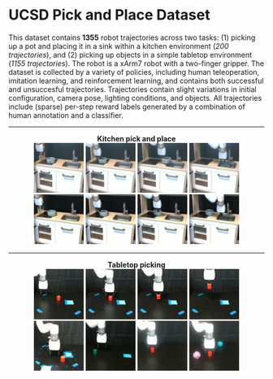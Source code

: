 # UCSD Pick and Place Dataset

This dataset contains **1355** robot trajectories across two tasks: (1) picking up a pot and placing it in a sink within a kitchen environment (*200 trajectories*), and (2) picking up objects in a simple tabletop environment (*1155 trajectories*). The robot is a xArm7 robot with a two-finger gripper. The dataset is collected by a variety of policies, including human teleoperation, imitation learning, and reinforcement learning, and contains both successful and unsuccesful trajectories. Trajectories contain slight variations in initial configuration, camera pose, lighting conditions, and objects. All trajectories include (sparse) per-step reward labels generated by a combination of human annotation and a classifier.

----
<p align="center">
    <span style="font-weight: bold">Kitchen pick and place</span>
    <br/>
    <img src="figures/00.png" width="19.5%" />
    <img src="figures/01.png" width="19.5%" />
    <img src="figures/02.png" width="19.5%" />
    <img src="figures/03.png" width="19.5%" />
    <br/>
    <img src="figures/10.png" width="19.5%" />
    <img src="figures/11.png" width="19.5%" />
    <img src="figures/12.png" width="19.5%" />
    <img src="figures/13.png" width="19.5%" />
</p>

----
<p align="center">
    <span style="font-weight: bold">Tabletop picking</span>
    <br/>
    <img src="figures/20.png" width="19.5%" />
    <img src="figures/21.png" width="19.5%" />
    <img src="figures/22.png" width="19.5%" />
    <img src="figures/23.png" width="19.5%" />
    <br/>
    <img src="figures/30.png" width="19.5%" />
    <img src="figures/31.png" width="19.5%" />
    <img src="figures/32.png" width="19.5%" />
    <img src="figures/33.png" width="19.5%" />
</p>


